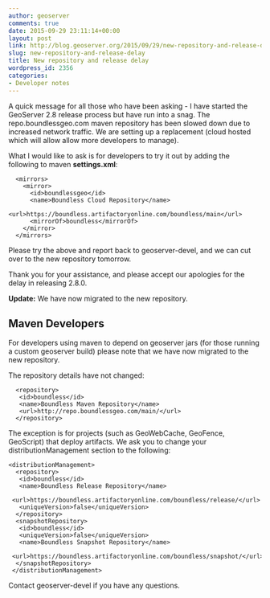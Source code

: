 ```yaml
---
author: geoserver
comments: true
date: 2015-09-29 23:11:14+00:00
layout: post
link: http://blog.geoserver.org/2015/09/29/new-repository-and-release-delay/
slug: new-repository-and-release-delay
title: New repository and release delay
wordpress_id: 2356
categories:
- Developer notes
---
```


A quick message for all those who have been asking - I have started the GeoServer 2.8 release process but have run into a snag. The repo.boundlessgeo.com maven repository has been slowed down due to increased network traffic. We are setting up a replacement (cloud hosted which will allow allow more developers to manage).

What I would like to ask is for developers to try it out by adding the following to maven **settings.xml**:

    
      <mirrors>
        <mirror>
          <id>boundlessgeo</id>
          <name>Boundless Cloud Repository</name>
          <url>https://boundless.artifactoryonline.com/boundless/main</url>
          <mirrorOf>boundless</mirrorOf>
        </mirror>
      </mirrors>


Please try the above and report back to geoserver-devel, and we can cut over to the new repository tomorrow.

Thank you for your assistance, and please accept our apologies for the delay in releasing 2.8.0.

**Update:** We have now migrated to the new repository.


## Maven Developers


For developers using maven to depend on geoserver jars (for those running a custom geoserver build) please note that we have now migrated to the new repository.

The repository details have not changed:

    
      <repository>
       <id>boundless</id>
       <name>Boundless Maven Repository</name>
       <url>http://repo.boundlessgeo.com/main/</url>
      </repository>


The exception is for projects (such as GeoWebCache, GeoFence, GeoScript) that deploy artifacts. We ask you to change your distributionManagement section to the following:

    
    <distributionManagement>
      <repository>
       <id>boundless</id>
       <name>Boundless Release Repository</name>
       <url>https://boundless.artifactoryonline.com/boundless/release/</url>
       <uniqueVersion>false</uniqueVersion>
      </repository>
      <snapshotRepository>
       <id>boundless</id>
       <uniqueVersion>false</uniqueVersion>
       <name>Boundless Snapshot Repository</name>
       <url>https://boundless.artifactoryonline.com/boundless/snapshot/</url>
      </snapshotRepository>
     </distributionManagement>
    


Contact geoserver-devel if you have any questions.
